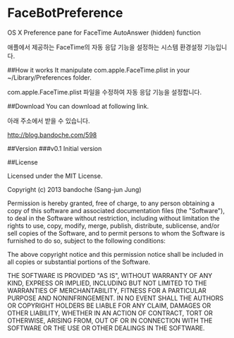 FaceBotPreference
=================

OS X Preference pane for FaceTime AutoAnswer (hidden) function

애플에서 제공하는 FaceTime의 자동 응답 기능을 설정하는 시스템 환경설정 기능입니다.

##How it works
It manipulate com.apple.FaceTime.plist in your ~/Library/Preferences folder.

com.apple.FaceTime.plist 파일을 수정하여 자동 응답 기능을 설정합니다.

##Download
You can download at following link.

아래 주소에서 받을 수 있습니다.

http://blog.bandoche.com/598

##Version
###v0.1
Initial version

##License

Licensed under the MIT License.

Copyright (c) 2013 bandoche (Sang-jun Jung)

Permission is hereby granted, free of charge, to any person
obtaining a copy of this software and associated documentation
files (the "Software"), to deal in the Software without
restriction, including without limitation the rights to use,
copy, modify, merge, publish, distribute, sublicense, and/or sell
copies of the Software, and to permit persons to whom the
Software is furnished to do so, subject to the following
conditions:

The above copyright notice and this permission notice shall be
included in all copies or substantial portions of the Software.

THE SOFTWARE IS PROVIDED "AS IS", WITHOUT WARRANTY OF ANY KIND,
EXPRESS OR IMPLIED, INCLUDING BUT NOT LIMITED TO THE WARRANTIES
OF MERCHANTABILITY, FITNESS FOR A PARTICULAR PURPOSE AND
NONINFRINGEMENT. IN NO EVENT SHALL THE AUTHORS OR COPYRIGHT
HOLDERS BE LIABLE FOR ANY CLAIM, DAMAGES OR OTHER LIABILITY,
WHETHER IN AN ACTION OF CONTRACT, TORT OR OTHERWISE, ARISING
FROM, OUT OF OR IN CONNECTION WITH THE SOFTWARE OR THE USE OR
OTHER DEALINGS IN THE SOFTWARE.
